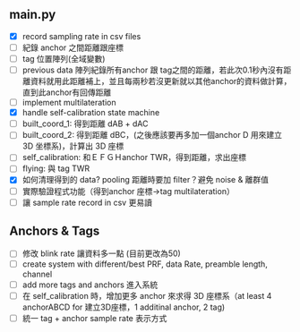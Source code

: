 ## main.py

* [X]  record sampling rate in csv files
* [ ]  紀錄 anchor 之間距離跟座標
* [ ]  tag 位置陣列(全域變數)
* [ ]  previous data 陣列紀錄所有anchor 跟 tag之間的距離，若此次0.1秒內沒有距離資料就用此距離補上，並且每兩秒若沒更新就以其他anchor的資料做計算，直到此anchor有回傳距離
* [ ]  implement multilateration
* [X]  handle self-calibration state machine
  * [ ]  built_coord_1: 得到距離 dAB + dAC
  * [ ]  built_coord_2: 得到距離 dBC，(之後應該要再多加一個anchor D 用來建立 3D 坐標系)，計算出 3D 座標
  * [ ]  self_calibration: 和ＥＦＧＨanchor TWR，得到距離，求出座標
  * [ ]  flying: 與 tag TWR
* [X]  如何清理得到的 data? pooling 距離時要加 filter？避免 noise & 離群值
* [ ]  實際驗證程式功能（得到anchor 座標->tag multilateration）
* [ ]  讓 sample rate record in csv 更易讀

## Anchors & Tags

* [ ]  修改 blink rate 讓資料多一點 (目前更改為50)
* [ ]  create system with different/best PRF, data Rate, preamble length, channel
* [ ]  add more tags and anchors 進入系統
* [ ]  在 self_calibration 時，增加更多 anchor 來求得 3D 座標系（at least 4 anchorABCD for 建立3D座標，1 additinal anchor, 2 tag)
* [ ]  統一 tag + anchor sample rate 表示方式
